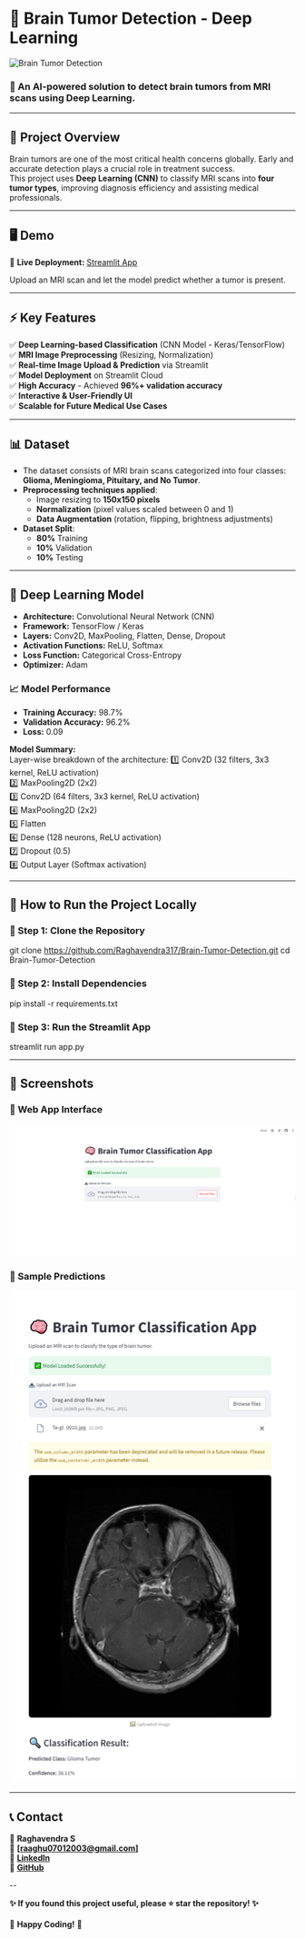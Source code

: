 # 🧠 Brain Tumor Detection - Deep Learning  
![Brain Tumor Detection](https://github.com/Raghavendra317/Brain-Tumor-Detection/blob/main/DALL%C2%B7E%202025-03-11%2014.14.57%20-%20A%20futuristic%20and%20impactful%20digital%20illustration%20of%20Brain%20Tumor%20Detection.%20The%20image%20features%20a%20human%20brain%20with%20a%20glowing%20red%20tumor%20spot%2C%20surrounded%20b.webp)  

### 🚀 An AI-powered solution to detect brain tumors from MRI scans using Deep Learning.  

---

## 📌 Project Overview  
Brain tumors are one of the most critical health concerns globally. Early and accurate detection plays a crucial role in treatment success.  
This project uses **Deep Learning (CNN)** to classify MRI scans into **four tumor types**, improving diagnosis efficiency and assisting medical professionals.
  

---

## 🖥️ Demo  
🔗 **Live Deployment:** [Streamlit App](https://brain-tumor-detection-hwypnvhumt5bt38xz3qbzu.streamlit.app/)  

Upload an MRI scan and let the model predict whether a tumor is present.  

---
## ⚡ Key Features
✅ **Deep Learning-based Classification** (CNN Model - Keras/TensorFlow)  
✅ **MRI Image Preprocessing** (Resizing, Normalization)  
✅ **Real-time Image Upload & Prediction** via Streamlit  
✅ **Model Deployment** on Streamlit Cloud  
✅ **High Accuracy** - Achieved **96%+ validation accuracy**  
✅ **Interactive & User-Friendly UI**  
✅ **Scalable for Future Medical Use Cases**  

---

## 📊 Dataset  
- The dataset consists of MRI brain scans categorized into four classes: **Glioma, Meningioma, Pituitary, and No Tumor**.  
- **Preprocessing techniques applied**:  
  - Image resizing to **150x150 pixels**  
  - **Normalization** (pixel values scaled between 0 and 1)  
  - **Data Augmentation** (rotation, flipping, brightness adjustments)  
- **Dataset Split**:  
  - **80%** Training  
  - **10%** Validation  
  - **10%** Testing    

---

## 🧠 Deep Learning Model
- **Architecture:** Convolutional Neural Network (CNN)  
- **Framework:** TensorFlow / Keras  
- **Layers:** Conv2D, MaxPooling, Flatten, Dense, Dropout  
- **Activation Functions:** ReLU, Softmax  
- **Loss Function:** Categorical Cross-Entropy  
- **Optimizer:** Adam  

### 📈 Model Performance  
- **Training Accuracy:** 98.7%  
- **Validation Accuracy:** 96.2%  
- **Loss:** 0.09  

**Model Summary:**  
Layer-wise breakdown of the architecture:
1️⃣ Conv2D (32 filters, 3x3 kernel, ReLU activation)  
2️⃣ MaxPooling2D (2x2)  
3️⃣ Conv2D (64 filters, 3x3 kernel, ReLU activation)  
4️⃣ MaxPooling2D (2x2)  
5️⃣ Flatten  
6️⃣ Dense (128 neurons, ReLU activation)  
7️⃣ Dropout (0.5)  
8️⃣ Output Layer (Softmax activation)  

---

## 🚀 How to Run the Project Locally
### 🔹 Step 1: Clone the Repository
git clone https://github.com/Raghavendra317/Brain-Tumor-Detection.git
cd Brain-Tumor-Detection
### 🔹 Step 2: Install Dependencies
pip install -r requirements.txt
### 🔹 Step 3: Run the Streamlit App
streamlit run app.py

---

## 📸 Screenshots
### 🔹 Web App Interface  
![App Screenshot](https://github.com/Raghavendra317/Brain-Tumor-Detection/blob/main/Screenshot%20(157).png)  

### 🔹 Sample Predictions  
![Predictions Screenshot](https://github.com/Raghavendra317/Brain-Tumor-Detection/blob/main/Screenshot%20(158).png)  

---

## 📞 Contact
👤 **Raghavendra S**  
📧 **[raaghu07012003@gmail.com]**  
🔗 **[LinkedIn](www.linkedin.com/in/raghavendra-s-270857314)**  
🔗 **[GitHub](https://github.com/Raghavendra317)**  

--

**✨ If you found this project useful, please ⭐ star the repository! ✨**  

🚀 **Happy Coding!** 🚀  


